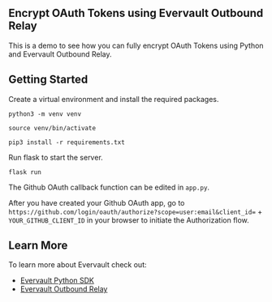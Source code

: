 ## Encrypt OAuth Tokens using Evervault Outbound Relay

This is a demo to see how you can fully encrypt OAuth Tokens using Python and Evervault Outbound Relay.

## Getting Started

Create a virtual environment and install the required packages.

`python3 -m venv venv`

`source venv/bin/activate`

`pip3 install -r requirements.txt`

Run flask to start the server.

`flask run`

The Github OAuth callback function can be edited in `app.py`.

After you have created your Github OAuth app, go to `https://github.com/login/oauth/authorize?scope=user:email&client_id=` + `YOUR_GITHUB_CLIENT_ID` in your browser to initiate the Authorization flow.

## Learn More

To learn more about Evervault check out:

- [Evervault Python SDK](https://docs.evervault.com/sdks/reactjs)
- [Evervault Outbound Relay](https://docs.evervault.com/sdks/nodejs)

